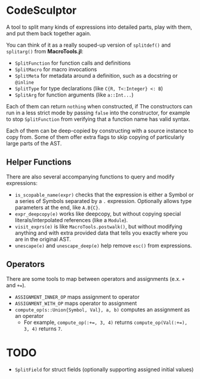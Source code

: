 # CodeSculptor

A tool to split many kinds of expressions into detailed parts, play with them, and put them back together again.

You can think of it as a really souped-up version of `splitdef()` and `splitarg()` from **MacroTools.jl**:

* `SplitFunction` for function calls and definitions
* `SplitMacro` for macro invocations
* `SplitMeta` for metadata around a definition, such as a docstring or `@inline`
* `SplitType` for type declarations (like `C{R, T<:Integer} <: B`)
* `SplitArg` for function arguments (like `a::Int...`)

Each of them can return `nothing` when constructed, if 
The constructors can run in a less strict mode by passing `false` into the constructor,
    for example to stop `SplitFunction` from verifying that a function name has valid syntax.

Each of them can be deep-copied by constructing with a source instance to copy from.
Some of them offer extra flags to skip copying of particularly large parts of the AST.

## Helper Functions

There are also several accompanying functions to query and modify expressions:

* `is_scopable_name(expr)` checks that the expression is either a Symbol or a series of Symbols separated by a `.` expression. Optionally allows type parameters at the end, like `A.B{C}`.
* `expr_deepcopy(e)` works like deepcopy, but without copying special literals/interpolated references (like a `Module`).
* `visit_exprs(e)` is like `MacroTools.postwalk()`, but without modifying anything and with extra provided data that tells you exactly where you are in the original AST.
* `unescape(e)` and `unescape_deep(e)` help remove `esc()` from expressions.

## Operators

There are some tools to map between operators and assignments (e.x. `+` and `+=`).

* `ASSIGNMENT_INNER_OP` maps assignment to operator
* `ASSIGNMENT_WITH_OP` maps operator to assignment
* `compute_op(s::Union{Symbol, Val}, a, b)` computes an assignment as an operator
  * For example, `compute_op(:+=, 3, 4)` returns `compute_op(Val(:+=), 3, 4)` returns `7`.

# TODO

* `SplitField` for struct fields (optionally supporting assigned initial values)